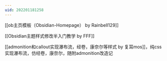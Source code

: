 ```yaml
---
uid: 202201181258
---
```

[[ob主页模板（Obsidian-Homepage） by Rainbell129]]

[[Obsidian主题样式修改半入门教学 by FFF]]

[[admonition和callout实现瀑布流，经卷，康奈尔等样式 by 复耳mos]]，纯css实现瀑布流，仿经卷，康奈尔，随附admonition改造记 